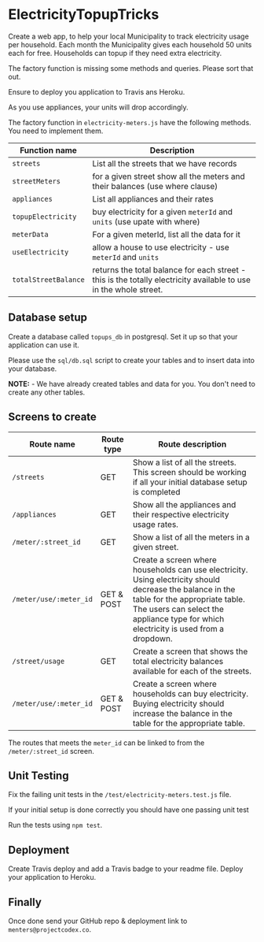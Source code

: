 # ElectricityTopupTricks

Create a web app, to help your local Municipality to track electricity usage per household. Each month the Municipality gives each household 50 units each for free. Households can topup if they need extra electricity.

The factory function is missing some methods and queries. Please sort that out.

Ensure to deploy you application to Travis ans Heroku.

As you use appliances, your units will drop accordingly.

The factory function in `electricity-meters.js` have the following methods. You need to implement them.

Function name            | Description
------------------------ | ---------------
`streets`        |   List all the streets that we have records
`streetMeters`       |  for a given street show all the meters and their balances (use where clause)
`appliances`             |  List all appliances and their rates
`topupElectricity`       |  buy electricity for a given `meterId` and `units` (use upate with where)
`meterData`      |  For a given meterId, list all the data for it 
`useElectricity`   |  allow a house to use electricity - use `meterId` and `units`
`totalStreetBalance` | returns the total balance for each street - this is the totally electricity available to use in the whole street.

## Database setup

Create a database called `topups_db` in postgresql. Set it up so that your application can use it.

Please use the `sql/db.sql` script to create your tables and to insert data into your database.

**NOTE:** - We have already created tables and data for you. You don't need to create any other tables.

## Screens to create

Route name |Route type| Route description |
-----|--|---------|
`/streets` | GET | Show a list of all the streets. This screen should be working if all your initial database setup is completed|
`/appliances` | GET | Show all the appliances and their respective electricity usage rates.
`/meter/:street_id` | GET | Show a list of all the meters in a given street.|
`/meter/use/:meter_id`| GET & POST | Create a screen where households can use electricity. Using electricity should decrease the balance in the table for the appropriate table. The users can select the appliance type for which electricity is used from a dropdown.
`/street/usage`| GET | Create a screen that shows the total electricity balances available for each of the streets. 
`/meter/use/:meter_id`| GET & POST | Create a screen where households can buy electricity. Buying electricity should increase the balance in the table for the appropriate table.

The routes that meets the `meter_id` can be linked to from the `/meter/:street_id` screen.

## Unit Testing

Fix the failing unit tests in the `/test/electricity-meters.test.js` file.

If your initial setup is done correctly you should have one passing unit test

Run the tests using `npm test`.

## Deployment

Create Travis deploy and add a Travis badge to your readme file.
Deploy your application to Heroku.

## Finally

Once done send your GitHub repo & deployment link to `menters@projectcodex.co`.
